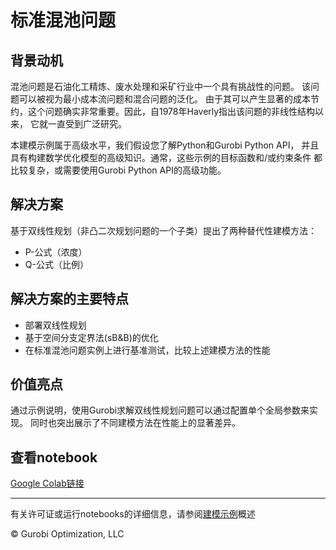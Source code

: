 # 标准混池问题

## 背景动机

混池问题是石油化工精炼、废水处理和采矿行业中一个具有挑战性的问题。
该问题可以被视为最小成本流问题和混合问题的泛化。
由于其可以产生显著的成本节约，这个问题确实非常重要。因此，自1978年Haverly指出该问题的非线性结构以来，
它就一直受到广泛研究。

本建模示例属于高级水平，我们假设您了解Python和Gurobi Python API，
并且具有构建数学优化模型的高级知识。通常，这些示例的目标函数和/或约束条件
都比较复杂，或需要使用Gurobi Python API的高级功能。

## 解决方案

基于双线性规划（非凸二次规划问题的一个子类）提出了两种替代性建模方法：

- P-公式（浓度）
- Q-公式（比例）

## 解决方案的主要特点

- 部署双线性规划
- 基于空间分支定界法(sB&B)的优化
- 在标准混池问题实例上进行基准测试，比较上述建模方法的性能

## 价值亮点

通过示例说明，使用Gurobi求解双线性规划问题可以通过配置单个全局参数来实现。
同时也突出展示了不同建模方法在性能上的显著差异。

## 查看notebook

[Google Colab链接](https://colab.research.google.com/github/Gurobi/modeling-examples/blob/master/pooling/std_pooling.ipynb)


----
有关许可证或运行notebooks的详细信息，请参阅[建模示例](../)概述

© Gurobi Optimization, LLC